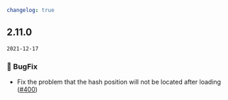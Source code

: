 ```yaml
changelog: true
```

## 2.11.0

`2021-12-17`

### 🐛 BugFix

- Fix the problem that the hash position will not be located after loading ([#400](https://github.com/arco-design/arco-design-vue/pull/400))

